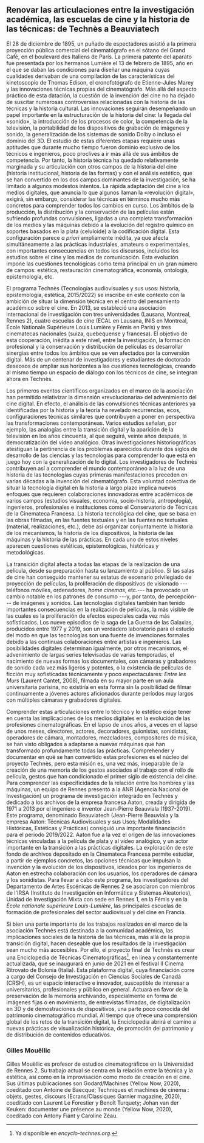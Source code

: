 ## Renovar las articulaciones entre la investigación académica, las escuelas de cine y la historia de las técnicas: de Technès a Beauviatech

El 28 de diciembre de 1895, un puñado de espectadores asistió a la primera proyección pública comercial del cinematógrafo en el sótano del Grand Café, en el boulevard des Italiens de París. La primera patente del aparato fue presentada por los hermanos Lumière el 13 de febrero de 1895, año en el que se daban las condiciones para diseñar una máquina cuyas cualidades derivaban de una compilación de las características del kinetoscopio de Thomas Edison, el cronofotógrafo de Etienne-Jules Marey y las innovaciones técnicas propias del cinematógrafo. Más allá del aspecto práctico de esta datación, la cuestión de la invención del cine no ha dejado de suscitar numerosas controversias relacionadas con la historia de las técnicas y la historia cultural. Las innovaciones seguirán desempeñando un papel importante en la estructuración de la historia del cine: la llegada del «sonido», la introducción de los procesos de color, la competencia de la televisión, la portabilidad de los dispositivos de grabación de imágenes y sonido, la generalización de los sistemas de sonido Dolby o incluso el dominio del 3D. El estudio de estas diferentes etapas requiere unas aptitudes que durante mucho tiempo fueron dominio exclusivo de los técnicos e ingenieros, poco proclives a ir más allá de sus ámbitos de competencia. Por tanto, la historia técnica ha quedado relativamente marginada y su articulación con otros campos de la historia del cine (historia institucional, historia de las formas) y con el análisis estético, que se han convertido en los dos campos dominantes de la investigación, se ha limitado a algunos modestos intentos. La rápida adaptación del cine a los medios digitales, que anuncia lo que algunos llaman la «revolución digital», exigirá, sin embargo, considerar las técnicas en términos mucho más concretos para comprender todos los cambios en curso. Los ámbitos de la producción, la distribución y la conservación de las películas están sufriendo profundas convulsiones, ligadas a una completa transformación de los medios y las máquinas debido a la evolución del registro químico en soportes basados en la plata (celuloide) a la codificación digital. Esta configuración parece *a priori* ampliamente inédita, ya que afecta simultáneamente a las prácticas industriales, amateurs o experimentales, con importantes consecuencias en todos los discursos, incluidos los estudios sobre el cine y los medios de comunicación. Esta evolución impone las cuestiones tecnológicas como tema principal en un gran número de campos: estética, restauración cinematográfica, economía, ontología, epistemología, etc.

El programa Technès (Tecnologías audiovisuales y sus usos: historia, epistemología, estética, 2015/2022) se inscribe en este contexto con la ambición de situar la dimensión técnica en el centro del pensamiento académico sobre el cine. En 2013, se estableció una asociación internacional de investigación con tres universidades (Lausana, Montreal, Rennes 2), cuatro escuelas de cine (ECAL en Lausana, INIS en Montreal, École Nationale Supérieure Louis Lumière y Fémis en París) y tres cinematecas nacionales (suiza, quebequense y francesa). El objetivo de esta cooperación, inédita a este nivel, entre la investigación, la formación profesional y la conservación y distribución de películas es desarrollar sinergias entre todos los ámbitos que se ven afectados por la conversión digital. Más de un centenar de investigadores y estudiantes de doctorado deseosos de ampliar sus horizontes a las cuestiones tecnológicas, creando al mismo tiempo un espacio de diálogo con los técnicos de cine, se integran ahora en Technès.

Los primeros eventos científicos organizados en el marco de la asociación han permitido relativizar la dimensión «revolucionaria» del advenimiento del cine digital. En efecto, el análisis de las convulsiones técnicas anteriores ya identificadas por la historia y la teoría ha revelado recurrencias, ecos, configuraciones técnicas similares que contribuyen a poner en perspectiva las transformaciones contemporáneas. Varios estudios señalan, por ejemplo, las analogías entre la transición digital y la aparición de la televisión en los años cincuenta, al que seguirá, veinte años después, la democratización del vídeo analógico. Otras investigaciones historiográficas atestiguan la pertinencia de los problemas aparecidos durante dos siglos de desarrollo de las ciencias y las tecnologías para comprender lo que está en juego hoy con la generalización de lo digital. Los investigadores de Technès contribuyen así a comprender el mundo contemporáneo a la luz de una historia de las tecnologías cuyas primeras manifestaciones preceden en varias décadas a la invención del cinematógrafo. Esta voluntad colectiva de situar la tecnología digital en la historia a largo plazo implica nuevos enfoques que requieren colaboraciones innovadoras entre académicos de varios campos (estudios visuales, economía, socio-historia, antropología), ingenieros, profesionales e instituciones como el Conservatorio de Técnicas de la Cinemateca Francesa. La historia tecnológica del cine, que se basa en las obras filmadas, en las fuentes textuales y en las fuentes no textuales (material, realizaciones, etc.), debe así organizar conjuntamente la historia de los mecanismos, la historia de los dispositivos, la historia de las máquinas y la historia de las prácticas. En cada uno de estos niveles aparecen cuestiones estéticas, epistemológicas, históricas y metodológicas.

La transición digital afecta a todas las etapas de la realización de una película, desde su preparación hasta su lanzamiento al público. Si las salas de cine han conseguido mantener su estatus de escenario privilegiado de proyección de películas, la proliferación de dispositivos de visionado ---teléfonos móviles, ordenadores, *home cinemas*, etc.--- ha provocado un cambio notable en los patrones de consumo ---y, por tanto, de percepción--- de imágenes y sonidos. Las tecnologías digitales también han tenido importantes consecuencias en la realización de películas, la más visible de las cuales es la proliferación de efectos especiales cada vez más sofisticados. Los nueve episodios de la saga de La Guerra de las Galaxias, producidos entre 1977 y 2019, son un verdadero laboratorio para el estudio del modo en que las tecnologías son una fuente de invenciones formales debido a las continuas colaboraciones entre artistas e ingenieros. Las posibilidades digitales determinan igualmente, por otros mecanismos, el advenimiento de largas series televisadas de varias temporadas, el nacimiento de nuevas formas los documentales, con cámaras y grabadores de sonido cada vez más ligeros y potentes, o la existencia de películas de ficción muy sofisticadas técnicamente y poco espectaculares: *Entre les Murs* (Laurent Cantet, 2008), filmada en su mayor parte en un aula universitaria parisina, no existiría en esta forma sin la posibilidad de filmar continuamente a jóvenes actores aficionados durante períodos muy largos con múltiples cámaras y grabadores digitales.

Comprender estas articulaciones entre lo técnico y lo estético exige tener en cuenta las implicaciones de los medios digitales en la evolución de las profesiones cinematográficas. En el lapso de unos años, a veces en el lapso de unos meses, directores, actores, decoradores, guionistas, sonidistas, operadores de cámara, montadores, mezcladores, compositores de música, se han visto obligados a adaptarse a nuevas máquinas que han transformado profundamente todas las prácticas. Comprehender y documentar en qué se han convertido estas profesiones es el núcleo del proyecto Technès, pero esta misión es, una vez más, inseparable de la creación de una memoria de los gestos asociados al trabajo con el rollo de película, gestos que han condicionado el primer siglo de existencia del cine. Para comprender las especificidades de la relación entre los hombres y las máquinas, un equipo de Rennes presentó a la ANR (Agencia Nacional de Investigación) un programa de investigación integrado en Technès y dedicado a los archivos de la empresa francesa Aaton, creada y dirigida de 1971 a 2013 por el ingeniero e inventor Jean-Pierre Beauviala (1937-2019). Este programa, denominado Beauviatech (Jean-Pierre Beauviala y la empresa Aaton: Técnicas Audiovisuales y sus Usos; Modalidades Históricas, Estéticas y Prácticas) consiguió una importante financiación para el periodo 2019/2022. Aaton fue a la vez el origen de las innovaciones técnicas vinculadas a la película de plata y al vídeo analógico, y un actor importante en la transición a las prácticas digitales. La exploración de este fondo de archivos depositado en la Cinemateca Francesa permite estudiar, a partir de ejemplos concretos, las opciones técnicas que impulsan la invención y la evolución de los dispositivos, ideados por los ingenieros de Aaton en estrecha colaboración con los usuarios, los operadores de cámara y los sonidistas. Para llevar a cabo este programa, los investigadores del Departamento de Artes Escénicas de Rennes 2 se asociaron con miembros de l'IRSA (Instituto de Investigación en Informática y Sistemas Aleatorios), Unidad de Investigación Mixta con sede en Rennes 1, en la Fémis y en la *École nationale supérieure Louis-Lumière*, las principales escuelas de formación de profesionales del sector audiovisual y del cine en Francia.

Si bien una parte importante de los trabajos realizados en el marco de la asociación Technès está destinada a la comunidad académica, las implicaciones sociales de la historia de las técnicas, más allá de la propia transición digital, hacen deseable que los resultados de la investigación sean mucho más accesibles. Por ello, el proyecto final de Technès es crear una Enciclopedia de Técnicas Cinematográficas[^1], en línea y constantemente actualizada, que se inaugurará en junio de 2021 en el festival Il Cinema Ritrovato de Bolonia (Italia). Esta plataforma digital, cuya financiación corre a cargo del Consejo de Investigación en Ciencias Sociales de Canadá (CRSH), es un espacio interactivo e innovador, susceptible de interesar a universitarios, profesionales y público en general. Actuará en favor de la preservación de la memoria archivando, especialmente en forma de imágenes fijas o en movimiento, de entrevistas filmadas, de digitalización en 3D y de demostraciones de dispositivos, una parte poco conocida del patrimonio cinematográfico mundial. Al tiempo que ofrece una comprensión global de los retos de la transición digital, la Enciclopedia abrirá el camino a nuevas prácticas de visualización histórica, de promoción del patrimonio y de distribución de contenidos educativos.

[^1]: Ya disponible en *encyclo-technes.org*.

### Gilles Mouëllic

Gilles Mouëllic es profesor de estudios cinematográficos en la Universidad de Rennes 2. Su trabajo actual se centra en la relación entre la técnica y la estética, así como en la improvisación como modo de creación en el cine. Sus últimas publicaciones son Godard/Machines (Yellow Now, 2020), coeditado con Antoine de Baecque; Techniques et machines de cinéma : objets, gestes, discours (Ecrans/Classiques Garnier magazine, 2020), coeditado con Laurent Le Forestier y Benoît Turquety; Johan van der Keuken: documenter une présence au monde (Yellow Now, 2020), coeditado con Antony Fiant y Caroline Zéau.
